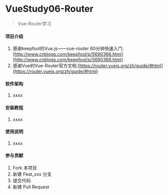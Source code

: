 # VueStudy06-Router

> Vue-Router学习

#### 项目介绍

1. 感谢keepfool的Vue.js——vue-router 60分钟快速入门:[http://www.cnblogs.com/keepfool/p/5690366.html](http://www.cnblogs.com/keepfool/p/5690366.html)
2. 感谢Vue的Vue-Router官方文档:[https://router.vuejs.org/zh/guide/#html](https://router.vuejs.org/zh/guide/#html)

#### 软件架构

1. xxxx

#### 安装教程

1. xxxx

#### 使用说明

1. xxxx

#### 参与贡献

1. Fork 本项目
2. 新建 Feat_xxx 分支
3. 提交代码
4. 新建 Pull Request

